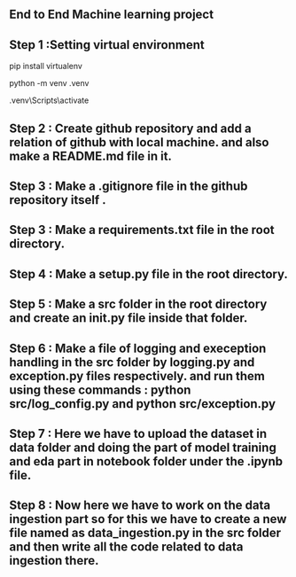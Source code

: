## End to End Machine learning project 

## Step 1 :Setting virtual environment

pip install virtualenv

python -m venv .venv

.venv\Scripts\activate

## Step 2 : Create github repository and add a relation of github with local machine. and also make a README.md file in it.

## Step 3 : Make a .gitignore file in the github repository itself . 

## Step 3 : Make a requirements.txt file in the root directory.

## Step 4 : Make a setup.py file in the root directory.

## Step 5 : Make a src folder in the root directory and create an __init__.py file inside that folder. 

## Step 6 : Make a file of logging and exeception handling in the src folder by logging.py and exception.py files respectively. and run them using these commands : python src/log_config.py and python src/exception.py 

##  Step 7 : Here we have to upload the dataset in data folder and doing the part of model training and eda part in notebook folder under the .ipynb file. 

## Step 8 : Now here we have to work on the data ingestion part so for this we have to create a new file named as data_ingestion.py in the src folder and then write all the code related to data ingestion there.


